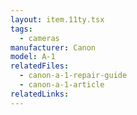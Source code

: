```yaml
---
layout: item.11ty.tsx
tags:
  - cameras
manufacturer: Canon
model: A-1
relatedFiles:
  - canon-a-1-repair-guide
  - canon-a-1-article
relatedLinks:
---
```

